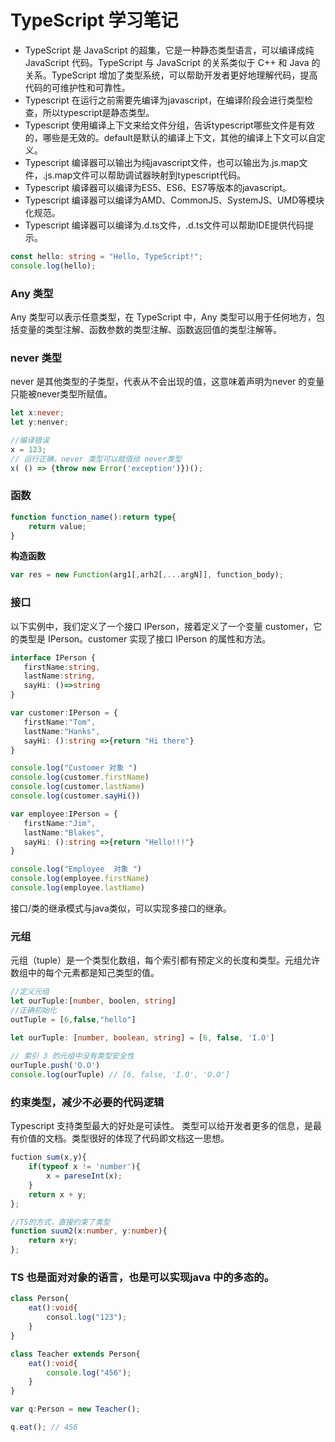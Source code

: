 # TypeScript 学习笔记
- TypeScript 是 JavaScript 的超集，它是一种静态类型语言，可以编译成纯 JavaScript 代码。TypeScript 与 JavaScript 的关系类似于 C++ 和 Java 的关系。TypeScript 增加了类型系统，可以帮助开发者更好地理解代码，提高代码的可维护性和可靠性。
- Typescript 在运行之前需要先编译为javascript，在编译阶段会进行类型检查，所以typescript是静态类型。
- Typescript 使用编译上下文来给文件分组，告诉typescript哪些文件是有效的，哪些是无效的。default是默认的编译上下文，其他的编译上下文可以自定义。
- Typescript 编译器可以输出为纯javascript文件，也可以输出为.js.map文件，.js.map文件可以帮助调试器映射到typescript代码。
- Typescript 编译器可以编译为ES5、ES6、ES7等版本的javascript。
- Typescript 编译器可以编译为AMD、CommonJS、SystemJS、UMD等模块化规范。
- Typescript 编译器可以编译为.d.ts文件，.d.ts文件可以帮助IDE提供代码提示。

```typescript
const hello: string = "Hello, TypeScript!";
console.log(hello);
```

### Any 类型
Any 类型可以表示任意类型，在 TypeScript 中，Any 类型可以用于任何地方，包括变量的类型注解、函数参数的类型注解、函数返回值的类型注解等。



### never 类型
never 是其他类型的子类型，代表从不会出现的值，这意味着声明为never 的变量只能被never类型所赋值。

```typescript
let x:never;
let y:nenver;

//编译错误
x = 123;
// 运行正确，never 类型可以赋值给 never类型
x( () => {throw new Error('exception')})();

```

### 函数
```typescript
function function_name():return type{
    return value;
}
```

**构造函数**
```typescript
var res = new Function(arg1[,arh2[,...argN]], function_body);
```

 ### 接口
 以下实例中，我们定义了一个接口 IPerson，接着定义了一个变量 customer，它的类型是 IPerson。customer 实现了接口 IPerson 的属性和方法。
 ```typescript
 interface IPerson { 
    firstName:string, 
    lastName:string, 
    sayHi: ()=>string 
} 
 
var customer:IPerson = { 
    firstName:"Tom",
    lastName:"Hanks", 
    sayHi: ():string =>{return "Hi there"} 
} 
 
console.log("Customer 对象 ") 
console.log(customer.firstName) 
console.log(customer.lastName) 
console.log(customer.sayHi())  
 
var employee:IPerson = { 
    firstName:"Jim",
    lastName:"Blakes", 
    sayHi: ():string =>{return "Hello!!!"} 
} 
 
console.log("Employee  对象 ") 
console.log(employee.firstName) 
console.log(employee.lastName)
```
接口/类的继承模式与java类似，可以实现多接口的继承。
    

### 元组
元组（tuple）是一个类型化数组，每个索引都有预定义的长度和类型。元组允许数组中的每个元素都是知己类型的值。

```typescript
//定义元组
let ourTuple:[number, boolen, string]
//正确初始化
outTuple = [6,false,"hello"]
```

```typescript
let ourTuple: [number, boolean, string] = [6, false, 'I.O']
 
// 索引 3 的元组中没有类型安全性
ourTuple.push('O.O')
console.log(ourTuple) // [6, false, 'I.O', 'O.O']           
```
### 约束类型，减少不必要的代码逻辑
Typescript 支持类型最大的好处是可读性。 类型可以给开发者更多的信息，是最有价值的文档。类型很好的体现了代码即文档这一思想。
```typescript
fuction sum(x,y){
    if(typeof x != 'number'){
        x = pareseInt(x);
    }
    return x + y;
};

//TS的方式，直接约束了类型
function suum2(x:number, y:number){
    return x+y;
};
```

### TS 也是面对对象的语言，也是可以实现java 中的多态的。
```typescript
class Person{
    eat():void{
        consol.log("123");
    }
}

class Teacher extends Person{
    eat():void{
        console.log("456");
    }
}

var q:Person = new Teacher();

q.eat(); // 456
```

 
